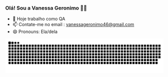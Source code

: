 ### Olá! Sou a Vanessa Geronimo 👋🏽


- 🔭 Hoje trabalho como QA
- 📫 Contate-me no email : vanessageronimo46@gmail.com
- 😄 Pronouns: Ela/dela


![snake gif](https://github.com/VanessaGeronimo/vanessageronimo/blob/output/github-contribution-grid-snake-dark.svg)

